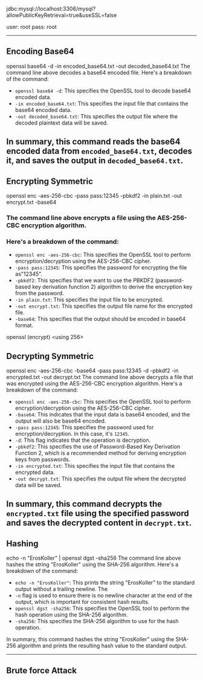 jdbc:mysql://localhost:3306/mysql?allowPublicKeyRetrieval=true&useSSL=false

user: root
pass: root


----------------------------------

## Encoding Base64
openssl base64 -d -in encoded_base64.txt -out decoded_base64.txt
The command line above decodes a base64 encoded file. Here's a breakdown of the command:

- `openssl base64 -d`: This specifies the OpenSSL tool to decode base64 encoded data.
- `-in encoded_base64.txt`: This specifies the input file that contains the base64 encoded data.
- `-out decoded_base64.txt`: This specifies the output file where the decoded plaintext data will be saved.

In summary, this command reads the base64 encoded data from `encoded_base64.txt`, decodes it, and saves the output in `decoded_base64.txt`.
----------------------------------
## Encrypting Symmetric
openssl enc -aes-256-cbc -pass pass:12345 -pbkdf2 -in plain.txt -out encrypt.txt -base64

### The command line above encrypts a file using the AES-256-CBC encryption algorithm.
### Here's a breakdown of the command:

 - `openssl enc -aes-256-cbc`: This specifies the OpenSSL tool to perform encryption/decryption using the AES-256-CBC cipher.
 - `-pass pass:12345`: This specifies the password for encrypting the file as"12345".
 - `-pbkdf2`: This specifies that we want to use the PBKDF2 (password-based key derivation function 2) algorithm to derive the encryption key from the password.
 - `-in plain.txt`: This specifies the input file to be encrypted.
 - `-out encrypt.txt`: This specifies the output file name for the encrypted file.
 - `-base64`: This specifies that the output should be encoded in base64 format.

openssl (encrypt) <using 256>  <password> <using pbkdf2> <load this file> <save this file> <base64>

## Decrypting Symmetric
openssl enc -aes-256-cbc  -base64 -pass pass:12345 -d -pbkdf2 -in encrypted.txt -out decrypt.txt
The command line above decrypts a file that was encrypted using the AES-256-CBC encryption algorithm. Here's a breakdown of the command:

- `openssl enc -aes-256-cbc`: This specifies the OpenSSL tool to perform encryption/decryption using the AES-256-CBC cipher.
- `-base64`: This indicates that the input data is base64 encoded, and the output will also be base64 encoded.
- `-pass pass:12345`: This specifies the password used for encryption/decryption. In this case, it's `12345`.
- `-d`: This flag indicates that the operation is decryption.
- `-pbkdf2`: This specifies the use of Password-Based Key Derivation Function 2, which is a recommended method for deriving encryption keys from passwords.
- `-in encrypted.txt`: This specifies the input file that contains the encrypted data.
- `-out decrypt.txt`: This specifies the output file where the decrypted data will be saved.

In summary, this command decrypts the `encrypted.txt` file using the specified password and saves the decrypted content in `decrypt.txt`.
----------------------------------

## Hashing
echo -n "ErosKoller" | openssl dgst -sha256
The command line above hashes the string "ErosKoller" using the SHA-256 algorithm. Here's a breakdown of the command:

- `echo -n "ErosKoller"`: This prints the string "ErosKoller" to the standard output without a trailing newline. The 
- `-n` flag is used to ensure there is no newline character at the end of the output, which is important for consistent hash results.
- `openssl dgst -sha256`: This specifies the OpenSSL tool to perform the hash operation using the SHA-256 algorithm.
- `-sha256`: This specifies the SHA-256 algorithm to use for the hash operation.

In summary, this command hashes the string "ErosKoller" using the SHA-256 algorithm and prints the resulting hash value to the standard output.

----------------------------------

## Brute force Attack

